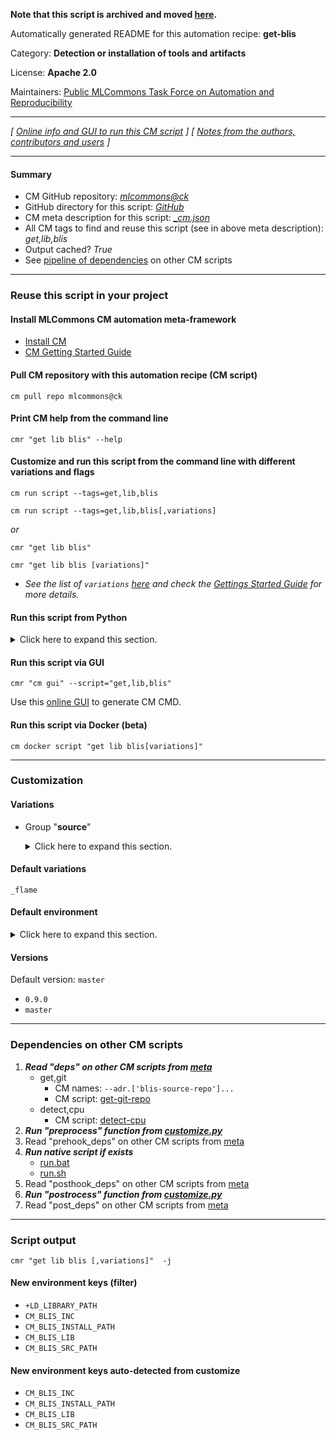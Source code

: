 **Note that this script is archived and moved [here](https://github.com/mlcommons/cm4mlops/tree/main/script/get-blis).**



Automatically generated README for this automation recipe: **get-blis**

Category: **Detection or installation of tools and artifacts**

License: **Apache 2.0**

Maintainers: [Public MLCommons Task Force on Automation and Reproducibility](https://github.com/mlcommons/ck/blob/master/docs/taskforce.md)

---
*[ [Online info and GUI to run this CM script](https://access.cknowledge.org/playground/?action=scripts&name=get-blis,ea6e1cf75242456c) ] [ [Notes from the authors, contributors and users](README-extra.md) ]*

---
#### Summary

* CM GitHub repository: *[mlcommons@ck](https://github.com/mlcommons/ck/tree/dev/cm-mlops)*
* GitHub directory for this script: *[GitHub](https://github.com/mlcommons/ck/tree/dev/cm-mlops/script/get-blis)*
* CM meta description for this script: *[_cm.json](_cm.json)*
* All CM tags to find and reuse this script (see in above meta description): *get,lib,blis*
* Output cached? *True*
* See [pipeline of dependencies](#dependencies-on-other-cm-scripts) on other CM scripts


---
### Reuse this script in your project

#### Install MLCommons CM automation meta-framework

* [Install CM](https://access.cknowledge.org/playground/?action=install)
* [CM Getting Started Guide](https://github.com/mlcommons/ck/blob/master/docs/getting-started.md)

#### Pull CM repository with this automation recipe (CM script)

```cm pull repo mlcommons@ck```

#### Print CM help from the command line

````cmr "get lib blis" --help````

#### Customize and run this script from the command line with different variations and flags

`cm run script --tags=get,lib,blis`

`cm run script --tags=get,lib,blis[,variations] `

*or*

`cmr "get lib blis"`

`cmr "get lib blis [variations]" `


* *See the list of `variations` [here](#variations) and check the [Gettings Started Guide](https://github.com/mlcommons/ck/blob/dev/docs/getting-started.md) for more details.*

#### Run this script from Python

<details>
<summary>Click here to expand this section.</summary>

```python

import cmind

r = cmind.access({'action':'run'
                  'automation':'script',
                  'tags':'get,lib,blis'
                  'out':'con',
                  ...
                  (other input keys for this script)
                  ...
                 })

if r['return']>0:
    print (r['error'])

```

</details>


#### Run this script via GUI

```cmr "cm gui" --script="get,lib,blis"```

Use this [online GUI](https://cKnowledge.org/cm-gui/?tags=get,lib,blis) to generate CM CMD.

#### Run this script via Docker (beta)

`cm docker script "get lib blis[variations]" `

___
### Customization


#### Variations

  * Group "**source**"
    <details>
    <summary>Click here to expand this section.</summary>

    * `_amd`
      - Workflow:
    * **`_flame`** (default)
      - Workflow:

    </details>


#### Default variations

`_flame`
#### Default environment

<details>
<summary>Click here to expand this section.</summary>

These keys can be updated via `--env.KEY=VALUE` or `env` dictionary in `@input.json` or using script flags.


</details>

#### Versions
Default version: `master`

* `0.9.0`
* `master`
___
### Dependencies on other CM scripts


  1. ***Read "deps" on other CM scripts from [meta](https://github.com/mlcommons/ck/tree/dev/cm-mlops/script/get-blis/_cm.json)***
     * get,git
       * CM names: `--adr.['blis-source-repo']...`
       - CM script: [get-git-repo](https://github.com/mlcommons/ck/tree/master/cm-mlops/script/get-git-repo)
     * detect,cpu
       - CM script: [detect-cpu](https://github.com/mlcommons/ck/tree/master/cm-mlops/script/detect-cpu)
  1. ***Run "preprocess" function from [customize.py](https://github.com/mlcommons/ck/tree/dev/cm-mlops/script/get-blis/customize.py)***
  1. Read "prehook_deps" on other CM scripts from [meta](https://github.com/mlcommons/ck/tree/dev/cm-mlops/script/get-blis/_cm.json)
  1. ***Run native script if exists***
     * [run.bat](https://github.com/mlcommons/ck/tree/dev/cm-mlops/script/get-blis/run.bat)
     * [run.sh](https://github.com/mlcommons/ck/tree/dev/cm-mlops/script/get-blis/run.sh)
  1. Read "posthook_deps" on other CM scripts from [meta](https://github.com/mlcommons/ck/tree/dev/cm-mlops/script/get-blis/_cm.json)
  1. ***Run "postrocess" function from [customize.py](https://github.com/mlcommons/ck/tree/dev/cm-mlops/script/get-blis/customize.py)***
  1. Read "post_deps" on other CM scripts from [meta](https://github.com/mlcommons/ck/tree/dev/cm-mlops/script/get-blis/_cm.json)

___
### Script output
`cmr "get lib blis [,variations]"  -j`
#### New environment keys (filter)

* `+LD_LIBRARY_PATH`
* `CM_BLIS_INC`
* `CM_BLIS_INSTALL_PATH`
* `CM_BLIS_LIB`
* `CM_BLIS_SRC_PATH`
#### New environment keys auto-detected from customize

* `CM_BLIS_INC`
* `CM_BLIS_INSTALL_PATH`
* `CM_BLIS_LIB`
* `CM_BLIS_SRC_PATH`
